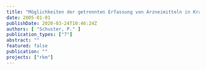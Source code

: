 ```yaml
---
title: "Möglichkeiten der getrennten Erfassung von Arzneimitteln in Krankenhäusern zur Entlastung des Abwassers, am Beispiel der iodorganischen Röntgenkontrastmittel und der Zytostatika"
date: 2005-01-01
publishDate: 2020-03-24T10:46:24Z
authors: [ "Schuster, P." ]
publication_types: ["7"]
abstract: ""
featured: false
publication: ""
projects: ["rkm"]
---
```


